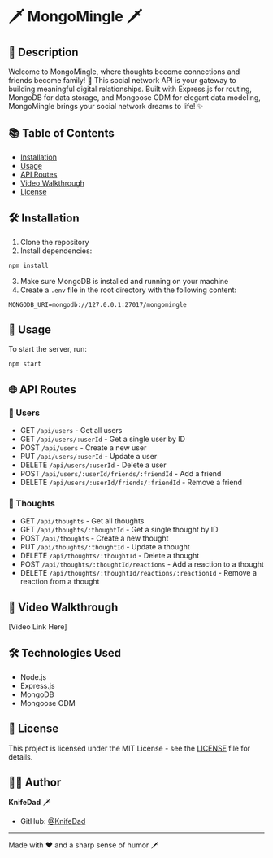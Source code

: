 # 🗡️ MongoMingle 🗡️

## 🎯 Description
Welcome to MongoMingle, where thoughts become connections and friends become family! 🚀 This social network API is your gateway to building meaningful digital relationships. Built with Express.js for routing, MongoDB for data storage, and Mongoose ODM for elegant data modeling, MongoMingle brings your social network dreams to life! ✨

## 📚 Table of Contents
- [Installation](#-installation)
- [Usage](#-usage)
- [API Routes](#-api-routes)
- [Video Walkthrough](#-video-walkthrough)
- [License](#-license)

## 🛠️ Installation
1. Clone the repository
2. Install dependencies:
```bash
npm install
```
3. Make sure MongoDB is installed and running on your machine
4. Create a `.env` file in the root directory with the following content:
```
MONGODB_URI=mongodb://127.0.0.1:27017/mongomingle
```

## 🚀 Usage
To start the server, run:
```bash
npm start
```

## 🌐 API Routes

### 👥 Users
- GET `/api/users` - Get all users
- GET `/api/users/:userId` - Get a single user by ID
- POST `/api/users` - Create a new user
- PUT `/api/users/:userId` - Update a user
- DELETE `/api/users/:userId` - Delete a user
- POST `/api/users/:userId/friends/:friendId` - Add a friend
- DELETE `/api/users/:userId/friends/:friendId` - Remove a friend

### 💭 Thoughts
- GET `/api/thoughts` - Get all thoughts
- GET `/api/thoughts/:thoughtId` - Get a single thought by ID
- POST `/api/thoughts` - Create a new thought
- PUT `/api/thoughts/:thoughtId` - Update a thought
- DELETE `/api/thoughts/:thoughtId` - Delete a thought
- POST `/api/thoughts/:thoughtId/reactions` - Add a reaction to a thought
- DELETE `/api/thoughts/:thoughtId/reactions/:reactionId` - Remove a reaction from a thought

## 🎥 Video Walkthrough
[Video Link Here]

## 🛠️ Technologies Used
- Node.js
- Express.js
- MongoDB
- Mongoose ODM

## 📝 License
This project is licensed under the MIT License - see the [LICENSE](LICENSE) file for details.

## 👨‍💻 Author
**KnifeDad** 🗡️
- GitHub: [@KnifeDad](https://github.com/KnifeDad)

---
Made with ❤️ and a sharp sense of humor 🗡️ 